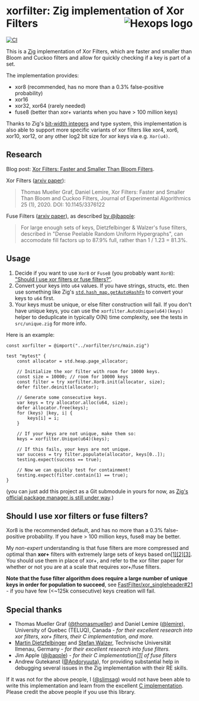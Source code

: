 # xorfilter: Zig implementation of Xor Filters <a href="https://hexops.com"><img align="right" alt="Hexops logo" src="https://raw.githubusercontent.com/hexops/media/main/readme.svg"></img></a>

[![CI](https://github.com/hexops/xorfilter/workflows/CI/badge.svg)](https://github.com/hexops/xorfilter/actions)

This is a [Zig](https://ziglang.org) implementation of Xor Filters, which are faster and smaller than Bloom and Cuckoo filters and allow for quickly checking if a key is part of a set.

The implementation provides:

* xor8 (recommended, has no more than a 0.3% false-positive probability)
* xor16
* xor32, xor64 (rarely needed)
* fuse8 (better than xor+ variants when you have > 100 million keys)

Thanks to Zig's [bit-width integers](https://ziglang.org/documentation/master/#Runtime-Integer-Values) and type system, this implementation is also able to support more specific variants of xor filters like xor4, xor6, xor10, xor12, or any other log2 bit size for xor keys via e.g. `Xor(u4)`.

## Research

Blog post: [Xor Filters: Faster and Smaller Than Bloom Filters](https://lemire.me/blog/2019/12/19/xor-filters-faster-and-smaller-than-bloom-filters).

Xor Filters ([arxiv paper](https://arxiv.org/abs/1912.08258)):

> Thomas Mueller Graf, Daniel Lemire, Xor Filters: Faster and Smaller Than Bloom and Cuckoo Filters, Journal of Experimental Algorithmics 25 (1), 2020. DOI: 10.1145/3376122 

Fuse Filters ([arxiv paper](https://arxiv.org/abs/1907.04749)), as described [by @jbapple](https://github.com/FastFilter/xor_singleheader/pull/11#issue-356508475):

> For large enough sets of keys, Dietzfelbinger & Walzer's fuse filters,
described in "Dense Peelable Random Uniform Hypergraphs", can accomodate fill factors up to 87.9% full, rather than 1 / 1.23 = 81.3%.

## Usage

1. Decide if you want to use `Xor8` or `Fuse8` (you probably want `Xor8`): ["Should I use xor filters or fuse filters?"](#should-i-use-xor-filters-or-fuse-filters).
2. Convert your keys into `u64` values. If you have strings, structs, etc. then use something like Zig's [`std.hash_map.getAutoHashFn`](https://ziglang.org/documentation/master/std/#std;hash_map.getAutoHashFn) to convert your keys to `u64` first.
3. Your keys must be unique, or else filter construction will fail. If you don't have unique keys, you can use the `xorfilter.AutoUnique(u64)(keys)` helper to deduplicate in typically O(N) time complexity, see the tests in `src/unique.zig` for more info.

Here is an example:

```zig
const xorfilter = @import("../xorfilter/src/main.zig")

test "mytest" {
    const allocator = std.heap.page_allocator;

    // Initialize the xor filter with room for 10000 keys.
    const size = 10000; // room for 10000 keys
    const filter = try xorfilter.Xor8.init(allocator, size);
    defer filter.deinit(allocator);

    // Generate some consecutive keys.
    var keys = try allocator.alloc(u64, size);
    defer allocator.free(keys);
    for (keys) |key, i| {
        keys[i] = i;
    }

    // If your keys are not unique, make them so:
    keys = xorfilter.Unique(u64)(keys);

    // If this fails, your keys are not unique.
    var success = try filter.populate(allocator, keys[0..]);
    testing.expect(success == true);

    // Now we can quickly test for containment!
    testing.expect(filter.contain(1) == true);
}
```

(you can just add this project as a Git submodule in yours for now, as [Zig's official package manager is still under way](https://github.com/ziglang/zig/issues/943).)

## Should I use xor filters or fuse filters?

Xor8 is the recommended default, and has no more than a 0.3% false-positive probability. If you have > 100 million keys, fuse8 may be better.

My _non-expert_ understanding is that fuse filters are more compressed and optimal than **xor+** filters with extremely large sets of keys based on[[1]](https://github.com/FastFilter/xor_singleheader/pull/11)[[2]](https://github.com/FastFilter/fastfilter_java/issues/21)[[3]](https://github.com/FastFilter/xorfilter/issues/5#issuecomment-569121442). You should use them in place of xor+, and refer to the xor filter paper for whether or not you are at a scale that requires xor+/fuse filters.

**Note that the fuse filter algorithm does require a large number of unique keys in order for population to succeed**, see [FastFilter/xor_singleheader#21](https://github.com/FastFilter/xor_singleheader/issues/21) - if you have few (<~125k consecutive) keys creation will fail.

## Special thanks

* Thomas Mueller Graf ([@thomasmueller](https://github.com/thomasmueller)) and Daniel Lemire ([@lemire](https://github.com/lemire)), University of Quebec (TELUQ), Canada - _for their excellent research into xor filters, xor+ filters, their C implementation, and more._
* [Martin Dietzfelbinger](https://arxiv.org/search/cs?searchtype=author&query=Dietzfelbinger%2C+M) and [Stefan Walzer](https://arxiv.org/search/cs?searchtype=author&query=Walzer%2C+S), Technische Universität Ilmenau, Germany - _for their excellent research into fuse filters._
* Jim Apple ([@jbapple](https://github.com/jbapple)) - _for their C implementation[[1]](https://github.com/FastFilter/xor_singleheader/pull/11) of fuse filters_
* Andrew Gutekanst ([@Andoryuuta](https://github.com/Andoryuuta)), for providing substantial help in debugging several issues in the Zig implementation with their RE skills.

If it was not for the above people, I ([@slimsag](https://github.com/slimsag)) would not have been able to write this implementation and learn from the excellent [C implementation](https://github.com/FastFilter/xor_singleheader). Please credit the above people if you use this library.
